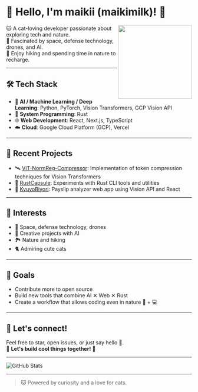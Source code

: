 # 🐾 Hello, I'm maikii (maikimilk)! 🐾

<img src="https://github.com/maikimilk/profile-assets/blob/main/IMG_6878.jpg" width="200" align="right">

🐱 A cat-loving developer passionate about exploring tech and nature.  
🌌 Fascinated by space, defense technology, drones, and AI.  
🌿 Enjoy hiking and spending time in nature to recharge.

---

## 🛠️ Tech Stack

- 🧠 **AI / Machine Learning / Deep Learning**: Python, PyTorch, Vision Transformers, GCP Vision API
- 🦀 **System Programming**: Rust
- 🌐 **Web Development**: React, Next.js, TypeScript
- ☁️ **Cloud**: Google Cloud Platform (GCP), Vercel

---

## 🚀 Recent Projects

- 🛰️ [ViT-NormReg-Compressor](https://github.com/maikimilk/ViT-NormReg-Compressor): Implementation of token compression techniques for Vision Transformers
- 🦀 [RustCapsule](https://github.com/maikimilk/RustCapsule): Experiments with Rust CLI tools and utilities
- 📄 [KyuyoBiyori](https://github.com/maikimilk/KyuyoBiyori): Payslip analyzer web app using Vision API and React

---

## 🌟 Interests

- 🌌 Space, defense technology, drones
- 🐾 Creative projects with AI
- 🏞️ Nature and hiking
- 🐈 Admiring cute cats

---

## 🎯 Goals

- Contribute more to open source
- Build new tools that combine AI ✕ Web ✕ Rust
- Create a workflow that allows coding even in nature 🌲 + 💻

---

## 💬 Let's connect!

Feel free to star, open issues, or just say hello 🐾.  
🌟 **Let's build cool things together!** 🌟

---

![GitHub Stats](https://github-readme-stats.vercel.app/api?username=maikimilk&show_icons=true&theme=tokyonight&hide_title=true&count_private=true&hide=prs)

---

> 🐱 Powered by curiosity and a love for cats.
